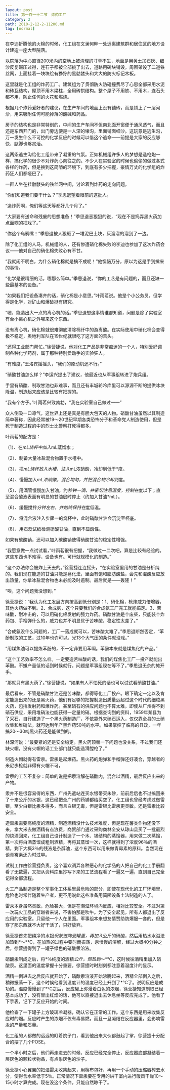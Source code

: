 ```yaml
---
layout: post
title: 第一百一十二节　炸药工厂
category: 2
path: 2010-2-12-2-11200.md
tag: [normal]
---
```


在李迪折腾他的火棉的时候，化工组在文澜何畔一处远离建筑群和居住区的地方设计建造一座大型院落。

以院落为中心直径200米内的空地上被清理的寸草不生，地面是用黄土加石灰、细沙反复碾压过得，连石子都被全部挑了出去，道路用砖块铺设。周围架设了二道铁丝网，上面挂着一块块绘有狰狞的黑骷髅头和大大的防火标记木板。

这里就是化工组的炸药工厂。建筑组为了贯彻防火防碰撞费尽了心思全部采用水泥和砖瓦结构，屋顶不用木梁柱，全用砖拱结构。整个屋子不用铁、不用木，连石头都不用，防止任何的火花和燃烧。

根据几个炸药爱好者的建议，在生产车间的地面上没有铺砖，而是铺上了一层河沙，用来吸附任何可能掉落的酸碱和药品。

房子的结构也是非常特别的，中间的生产车间不但南北面开窗便于通风透气，而且还是东西开门的，出门旁边便是一人深的壕沟，里面铺面细沙。这玩意是逃生沟，万一发生什么不可控的化学反应的时候可以借这个逃命――前提是大家的反应够快，腿脚也够灵活。

这两条逃生沟给化工组带来了凝重的气氛。正如机械组许多人的梦想是造枪炮一样，搞化学的很少不对炸药心向往之的。不少人在实验室的时候也偷偷的做过各式各样的炸药，但是换到这简陋的环境下，到底有多少把握，豪情万丈的化学组的炸药狂人们都哑巴了。

一群人坐在挂骷髅头的铁丝网中间，讨论着到炸药的走向问题。

“你们知道我们要干什么？”季思退望着眼前的这批人。

“造炸药啊，俺们等这天等都好几个月了。”

“大家要有送命和残废的思想准备！”季思退恶狠狠的说，“现在不是捣弄黑火药加点面糊的把戏了。”

“你这个乌鸦嘴！”季思退被人狠砸了一堆泥巴土块，灰溜溜的溜到了一边。

除了化工组的人马，机械组的人，还有惨遭硝化棉失败的李迪也参加了这次炸药会议――他对自己的硝化棉失败心有不甘。

“我就闹不明白，为什么硝化棉就是搞不成呢！”他懊恼万分，原以为这是手到擒来的事情。

“化学是很精细的活，哪那么简单。”季思退说，“你的工艺是有问题的，而且还缺一些最基本的设备。”

“如果我们把设备凑齐的话，硝化棉是小意思。”叶雨茗说。他是个小公务员，但学得是化学，对矿山和爆破挺有研究。

“嗯，能造出大一点的离心机的话。”季思退想这事情谁都知道，问题是除了实验室有台小离心机之外哪来这个东西。

没有离心机，硝化棉就很难彻底清除棉纤中的游离酸。在实际使用中硝化棉会变得极不稳定，奥地利军队在19世纪就很吃了这方面的苦头。

“还得工业部门帮忙。”徐营捷说，他对化工产品是非常痴迷的一个人，特别爱好调制各种化学药剂，属于那种特别爱动手的实验狂人。

“有难度，”王洛宾摇摇头，“我们的原动机还不行。”

“硝酸甘油怎么样？”李运兴提出了建议，他最近也从军事组转进了炮兵组。

手里有硝酸、制取甘油也非难事，而且还有丰城轮冷库里可以源源不断的提供冰块降温，制造起来应该是比较有把握的。

“我有个方子。”叶雨茗兴致勃勃，“我在实验室自己做过――”

众人倒吸一口凉气，这世界上还是真是有胆大包天的人物。硝酸甘油虽然以其制造简单著称，因此经常被19～20世纪早期各类恐怖分子和革命党人制造使用，但是死于制造过程的中的烈士比警察打死得都多。

叶雨茗的配方是：

（1）、在*mL烧杯中加入*mL蒸馏水；

（2）、制备大量冰盐混合物置于水槽中。

（3）、把*mL烧杯放入水槽，注入*mL浓硝酸，冷却到低于*度。

（4）、慢慢加入*mL浓硫酸，混合均匀，并把混合物冷却到*度。

（5）、用滴管慢慢加入甘油，约*秒钟一滴，并密切注意温度，控制在*度以下；直至混合酸液表面有明显的甘油层时停止（约加入甘油*mL）。

（6）、缓慢搅拌*分钟左右，并始终保持在*度低温。

（7）、将混合液注入步骤一的烧杯中，此时硝酸甘油会沉淀至杯底。

（8）、用石蕊试纸检测硝酸甘油，直到不显酸性。

如果有碳酸钠，还可以加入碳酸钠使得硝酸甘油的稳定性增强。

“我愿意做一点试试看，”叶雨茗很有把握，“我做过一二次吧，算是比较有经验的。这些东西也不难得，设备也有。可行就规模化的制造。”

“这个办法你会被炸上天去的。”徐营捷连连摇头，“在实验室里用的甘油是分析纯的。我们现在能造的甘油只能是皂化法，里面有饱和脂肪酸盐，会先和混酸反应放出热量，你拿冰盐混合物也未必能及时遏制。最后就是――轰隆！”

“唉，这个问题我没想到。”

徐营捷说：“我认为化工发展方向按高到低分别是：1、硝化棉，枪炮威力倍增器，其他火药做不到。2、合成氨，这个只要我们的合成氨工厂完工就能搞定。3、苦味酸，耐冲击的，可以用硝化棉发射的强力炸药。硝酸甘油是个废柴，只能装个炸药包、手榴弹什么的，威力也并不明显优于苦味酸，稳定性太差了。”

“合成氨没什么问题的，工厂一落成就可以，苦味酸太难了。”季思退断然否定，“苯酚制取的工艺，过10年也许可以。光13个大气压的条件就没戏。”

“用煤焦油可以提炼苯酚的，不一定非要用苯啊。苯酚本来就是煤焦化的产品。”

“这个工艺效率不怎么样。一定要造苦味酸的话，我们的煤焦化工厂一投产就能出苯酚。不嫌产量低的话到时候就行。问题是军事组现在等不了。”季思退无奈的摊开手。

“那就只有黑火药了。”徐营捷说，“如果有人不怕死的话也可以试试看硝酸甘油。”

最后看来，不管是硝酸甘油还是苦味酸，都得等化工厂投产。眼下确定一定以及肯定能造出来的还是黑火药，他们有足够的把握制造出质量远超过这个时代的细粒黑火药，包括发射药和爆炸药。甚至硝石的供应问题也不算太难，即使从广州得不到硝石供应，采用堆硝法也能获得一定量的硝。根据查询到的资料，1959年某县为了采石，自行建造了一个黑火药制造厂，不依靠外来硝石运入，仅仅靠全县的土硝收集和堆硝法，就可达到年产黑炸药50吨的水平。如果掌控了临高的县政，一年搞20～30吨黑火药还是能做到的。

林深河说：“最要紧的还是安全稳定。黑火药顶替一下问题也没关系，不过我们还缺火帽，没有火帽的话工业部门就只能造滑膛枪了。”

制造火帽就得有雷汞。雷汞是起爆药。黑火药的炮弹和手榴弹还好凑合，穿越者的米尼步枪就非得有火帽不可，

雷汞的工艺不复杂：简单的说是把汞溶解在硝酸内，混合以酒精，最后反应出来的产物。

汞并不是很容易得的东西，广州先遣站连买水银带买朱砂，前前后后也不过搞回来了十来公斤的水银，这已经把全广州的药铺都给买空了。化工组也曾经考虑过做雷银，至少白银比汞多得多，而且白银无毒，但是雷银比雷汞更灵敏。还是雷汞比较安全。

造雷汞需要高纯度的酒精，制造酒精没什么技术难度，但是现在薯类作物还没下来，拿大米去做酒精有点浪费，商贸部门通过采购商林全安从琼山县买了一批最烈的烧酒回来，化工组自己设计制造了一个木、锡结构的蒸馏器，用来做二次蒸馏，第一次将白酒蒸馏成粗制酒精，再将其蒸馏一次，这样就得到了浓度96％的酒精，剩下大概3％的残液是杂醇油，这个东西可以用来做青霉素的原料。当然现在谈青霉素还为时过早。

试制工作由徐营捷负责。这个喜欢调弄各种恶心的化学品的人把自己的化工手册翻看了无数遍，又把从资料库里抄写下来的工艺流程看了一遍又一遍，直到自己完全记得全部流程。

火工产品制造是整个军事化工体系里最危险的部分，即使在现代化的工厂环境里，危险也时常伴随着生产者，更不用说此这些准备用简陋设备土法制造的人了。

雷汞本身虽然灵敏，危险甚大，但是在潮湿环境内反应，相对比较安全。不过对第一次玩火工品的穿越者来说，不害怕那是吹牛。为了安全起见，所有人都退出了反应用的实验室。只留他一个人在里面。军事组本来想友情赞助防爆服一套的，但是穿了那东西就不大好干活了，只好放弃。

徐营捷首先把纯净的水银*份放进陶瓷罐里，再加入*公斤的硝酸，然后用热水水浴法加热到*～*℃，在加热的过程中要时而振荡，汞慢慢的溶解，经过大概40分钟之后，徐营捷得到了一罐子绿色的硝酸汞溶液。

硝酸汞制成之后，将*％纯度的酒精*公斤，预热到*～*℃，这时候往酒精里加入硝酸汞。这里面的温度掌握十分重要。徐营捷时时刻刻都注意着温度计的显示。

酒精一倒进去之后反应就开始了，硝酸汞溶液开始沸腾起来，酒精全部倒入之后，稍微振荡一下，这个时候他看到温度计的温度已经上升到了*℃了。说明反应是成功的。温度慢慢到了*℃之后，反应罐上弥漫着白色的浓烟，徐营捷知道制取已经基本成功了，没有冒出红烟的话，他可以直接退出去休息坐等反应完成了。他看了下手表，记下了反应开始的时间。

他检查了一下罐子上方玻璃冷凝器，确认它在正常的工作。这个东西是用来收集反应时的烟。反应时产生的浓烟不仅有毒易燃，而且一旦凝结在反应器里，会影响雷汞的产量和质量。

化工组的人都做的远远的盯着院子门，看到他出来大伙都鼓起了掌，徐营捷十分配合的摆了几个POSE。

一个半小时之后，他们再走进去的时候，反应已经完全停止，反应器底部凝结着一层灰色的颗粒状物品，有点象灰色的沙子。

徐营捷小心翼翼的把湿雷汞收集起来，用棉布包好，再用一个手动的压缩器榨去水分，使得含水率低于5％。正常情况下雷汞要在专用的烘干室内进行暖风干燥10～15小时才算完成。现在没这个条件，只能自然晾干了。
